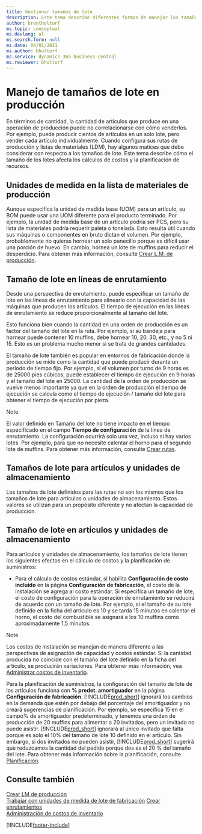 ```yaml
---
title: Gestionar tamaños de lote
description: Este tema describe diferentes formas de manejar los tamaños de lote.
author: brentholtorf
ms.topic: conceptual
ms.devlang: al
ms.search.form: null
ms.date: 04/01/2021
ms.author: bholtorf
ms.service: dynamics-365-business-central
ms.reviewer: bholtorf
---
```


# <a name="handling-lot-sizes-in-production"></a>Manejo de tamaños de lote en producción
En términos de cantidad, la cantidad de artículos que produce en una operación de producción puede no correlacionarse con cómo venderlos. Por ejemplo, puede producir cientos de artículos en un solo lote, pero vender cada artículo individualmente. Cuando configura sus rutas de producción y listas de materiales (LDM), hay algunos matices que debe considerar con respecto a los tamaños de lote. Este tema describe cómo el tamaño de los lotes afecta los cálculos de costos y la planificación de recursos.

## <a name="units-of-measure-in-production-bill-of-materials"></a>Unidades de medida en la lista de materiales de producción
Aunque especifica la unidad de medida base (UOM) para un artículo, su BOM puede usar una UOM diferente para el producto terminado. Por ejemplo, la unidad de medida base de un artículo podría ser PCS, pero su lista de materiales podría requerir paleta o tonelada. Esto resulta útil cuando sus máquinas o componentes en bruto dictan el volumen. Por ejemplo, probablemente no quieras hornear un solo panecillo porque es difícil usar una porción de huevo. En cambio, hornea un lote de muffins para reducir el desperdicio. Para obtener más información, consulte [Crear L.M. de producción](production-how-to-create-production-boms.md).

## <a name="lot-size-on-routing-lines"></a>Tamaño de lote en líneas de enrutamiento
Desde una perspectiva de enrutamiento, puede especificar un tamaño de lote en las líneas de enrutamiento para alinearlo con la capacidad de las máquinas que producen los artículos. El tiempo de ejecución en las líneas de enrutamiento se reduce proporcionalmente al tamaño del lote. 

Esto funciona bien cuando la cantidad en una orden de producción es un factor del tamaño del lote en la ruta. Por ejemplo, si su bandeja para hornear puede contener 10 muffins, debe hornear 10, 20, 30, etc., y no 5 ni 15.  Esto es un problema mucho menor si se trata de grandes cantidades.

El tamaño de lote también es popular en entornos de fabricación donde la producción se mide como la cantidad que puede producir durante un período de tiempo fijo. Por ejemplo, si el volumen por turno de 9 horas es de 25000 pies cúbicos, puede establecer el tiempo de ejecución en 9 horas y el tamaño del lote en 25000.
La cantidad de la orden de producción se vuelve menos importante ya que en la orden de producción el tiempo de ejecución se calcula como el tiempo de ejecución / tamaño del lote para obtener el tiempo de ejecución por pieza.
 
> [!NOTE]
> El valor definido en Tamaño del lote no tiene impacto en el tiempo especificado en el campo **Tiempo de configuración** de la línea de enrutamiento. La configuración ocurrirá solo una vez, incluso si hay varios lotes. Por ejemplo, para que no necesite calentar el horno para el segundo lote de muffins. Para obtener más información, consulte [Crear rutas](production-how-to-create-routings.md).

## <a name="lot-sizes-for-items-and-stockkeeping-units"></a>Tamaños de lote para artículos y unidades de almacenamiento
Los tamaños de lote definidos para las rutas no son los mismos que los tamaños de lote para artículos o unidades de almacenamiento. Estos valores se utilizan para un propósito diferente y no afectan la capacidad de producción. 

## <a name="lot-size-on-item-and-stockkeeping-units"></a>Tamaño de lote en artículos y unidades de almacenamiento
Para artículos y unidades de almacenamiento, los tamaños de lote tienen los siguientes efectos en el cálculo de costos y la planificación de suministros:

* Para el cálculo de costos estándar, si habilita **Configuración de costo incluido** en la página **Configuración de fabricación**, el costo de la instalación se agrega al costo estándar. Si especifica un tamaño de lote, el costo de configuración para la operación de enrutamiento se reducirá de acuerdo con un tamaño de lote. Por ejemplo, si el tamaño de su lote definido en la ficha del artículo es 10 y se tarda 15 minutos en calentar el horno, el costo del combustible se asignará a los 10 muffins como aproximadamente 1,5 minutos. 

> [!NOTE]
> Los costos de instalación se manejan de manera diferente a las perspectivas de asignación de capacidad y costos estándar. Si la cantidad producida no coincide con el tamaño del lote definido en la ficha del artículo, se producirán variaciones. Para obtener más información, vea [Administrar costos de inventario](finance-manage-inventory-costs.md). <!--not sure that I got this part right seems to repeat the first example.-->

Para la planificación de suministros, la configuración del tamaño de lote de los artículos funciona con **% predet. amortiguador** en la página **Configuración de fabricación**. [!INCLUDE[prod_short](includes/prod_short.md)] ignorará los cambios en la demanda que estén por debajo del porcentaje del amortiguador y no creará sugerencias de planificación. Por ejemplo, se especifica 15 en el campo% de amortiguador predeterminado, y tenemos una orden de producción de 20 muffins para alimentar a 20 invitados, pero un invitado no puede asistir. [!INCLUDE[prod_short](includes/prod_short.md)] ignorará al único invitado que falta porque es solo el 10% del tamaño de lote 10 definido en el artículo. Sin embargo, si dos invitados no pueden asistir, [!INCLUDE[prod_short](includes/prod_short.md)] sugerirá que reduzcamos la cantidad del pedido porque dos es el 20 % del tamaño del lote. Para obtener más información sobre la planificación, consulte [Planificación](production-planning.md).

## <a name="see-also"></a>Consulte también
[Crear LM de producción](production-how-to-create-production-boms.md)  
[Trabajar con unidades de medida de lote de fabricación](production-how-to-use-the-manufacturing-batch-unit-of-measure.md)
[Crear enrutamientos](production-how-to-create-routings.md)  
[Administración de costos de inventario](finance-manage-inventory-costs.md)


[!INCLUDE[footer-include](includes/footer-banner.md)]
